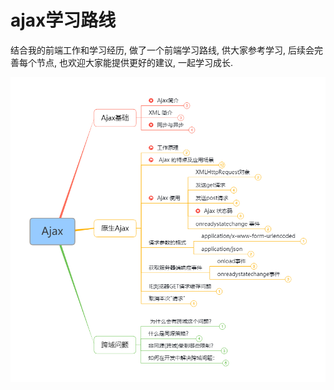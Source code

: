 # ajax学习路线
结合我的前端工作和学习经历, 做了一个前端学习路线, 供大家参考学习, 后续会完善每个节点, 也欢迎大家能提供更好的建议, 一起学习成长.

![img](./assets/ajax.png)

